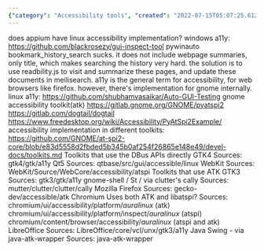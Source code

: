 ```yaml
---
{"category": "Accessibility tools", "created": "2022-07-15T05:07:25.612Z", "date": "2022-07-15 05:07:25", "description": "This article highlights various accessibility tools and frameworks like Pyatspi, dogtail Gnome, Appium Linux Accessibility, and Pywinauto. It also stresses the significance of readbility.js and Meilisearch for enhancing web history search and incorporating a11y into Firefox and GNOME's ATK browsers.", "modified": "2022-08-18T16:18:38.085Z", "tags": ["accessibility", "dogtail", "GUI automation", "GUI inspection", "inspection", "linux", "pyatspi", "RPA"], "title": "Pyatspi dogtail gnome accessibility gui inspect tool for linux a11y"}
---
```

does appium have linux accessibility implementation?
windows a11y:
https://github.com/blackrosezy/gui-inspect-tool
pywinauto
bookmark_history_search sucks. it does not include webpage summaries, only title, which makes searching the history very hard. the solution is to use readbility.js to visit and summarize these pages, and update these documents in meilisearch.
a11y is the general term for accessibility, for web browsers like firefox. however, there's implementation for gnome internally.
linux a11y:
https://github.com/shubhamvasaikar/Auto-GUI-Testing
gnome accessibility toolkit(atk)
https://gitlab.gnome.org/GNOME/pyatspi2
https://gitlab.com/dogtail/dogtail
https://www.freedesktop.org/wiki/Accessibility/PyAtSpi2Example/
accessibility implementation in different toolkits:
https://github.com/GNOME/at-spi2-core/blob/e83d5558d2fbded5b345b0af254f26865e148e49/devel-docs/toolkits.md
Toolkits that use the DBus APIs directly
GTK4
Sources: gtk4/gtk/a11y
Qt5
Sources: qtbase/src/gui/accessible/linux
WebKit
Sources: WebKit/Source/WebCore/accessibility/atspi
Toolkits that use ATK
GTK3
Sources: gtk3/gtk/a11y
gnome-shell / St / via clutter's cally
Sources: mutter/clutter/clutter/cally
Mozilla Firefox
Sources: gecko-dev/accessible/atk
Chromium
Uses both ATK and libatspi?
Sources:
chromium/ui/accessibility/platform/*auralinux* (atk)
chromium/ui/accessibility/platform/inspect/*auralinux* (atspi)
chromium/content/browser/accessibility/*auralinux* (atspi and atk)
LibreOffice
Sources: LibreOffice/core/vcl/unx/gtk3/a11y
Java Swing - via java-atk-wrapper
Sources: java-atk-wrapper